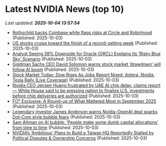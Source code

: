 # Latest NVIDIA News (top 10)
_Last updated: **2025-10-04 13:57:54**_

- [Rothschild backs Coinbase while flags risks at Circle and Robinhood](https://finance.yahoo.com/news/rothschild-backs-coinbase-while-flags-135425089.html) (Published: 2025-10-03)
- [US stocks cruise toward the finish of a record-setting week](https://www.bostonherald.com/2025/10/03/stock-market-ai-excitement-boost/) (Published: 2025-10-03)
- [Analyst Seeing 38% Downside for Oracle (ORCL) Explains Its ‘Risky Blue Sky’ Scenario](https://finance.yahoo.com/news/analyst-seeing-38-downside-oracle-134100803.html) (Published: 2025-10-03)
- [Goldman Sachs CEO David Solomon warns stock market ‘drawdown’ will follow AI boom](https://nypost.com/2025/10/03/business/goldman-sachs-ceo-david-solomon-warns-of-ai-stock-market-drawdown/) (Published: 2025-10-03)
- [Stock Market Today: Dow Rises As Jobs Report Nixed; Astera, Nvidia, Tesla Rally (Live Coverage)](https://biztoc.com/x/70eceec44a65dc69) (Published: 2025-10-03)
- [Nvidia CEO Jensen Huang frustrated by UAE AI chip delay, claims report — White House said to be pressing nation to finalize U.S. investments before chip deliveries are authorized](https://www.tomshardware.com/tech-industry/artificial-intelligence/nvidia-ceo-jensen-huang-frustrated-by-uae-ai-chip-delay-claims-report-white-house-said-to-be-pressing-nation-to-finalize-u-s-investments-before-chip-deliveries-are-authorized) (Published: 2025-10-03)
- [FO° Exclusive: A Round-up of What Mattered Most in September 2025](https://www.fairobserver.com/world-news/fo-exclusive-a-round-up-of-what-mattered-most-in-september-2025/) (Published: 2025-10-03)
- [Legendary investor James Anderson warns Nvidia-OpenAI deal sparks Dot-Com style bubble fears](https://economictimes.indiatimes.com/news/international/us/legendary-investor-james-anderson-warns-nvidia-openai-deal-sparks-dot-com-style-bubble-fears/articleshow/124291359.cms) (Published: 2025-10-03)
- [Sam Altman on AI bubble: ‘People make some dumb capital allocations’ from time to time](https://fortune.com/2025/10/03/sam-altman-on-ai-bubble-people-make-some-dumb-capital-allocations-from-time-to-time/) (Published: 2025-10-03)
- [NVIDIA’s ‘Ambitious’ Plans to Build a Taiwan HQ Reportedly Stalled by Political Disputes & Ownership Concerns](https://wccftech.com/nvidia-ambitious-plans-to-develop-a-hq-in-taiwan-has-come-to-a-stall/) (Published: 2025-10-03)
